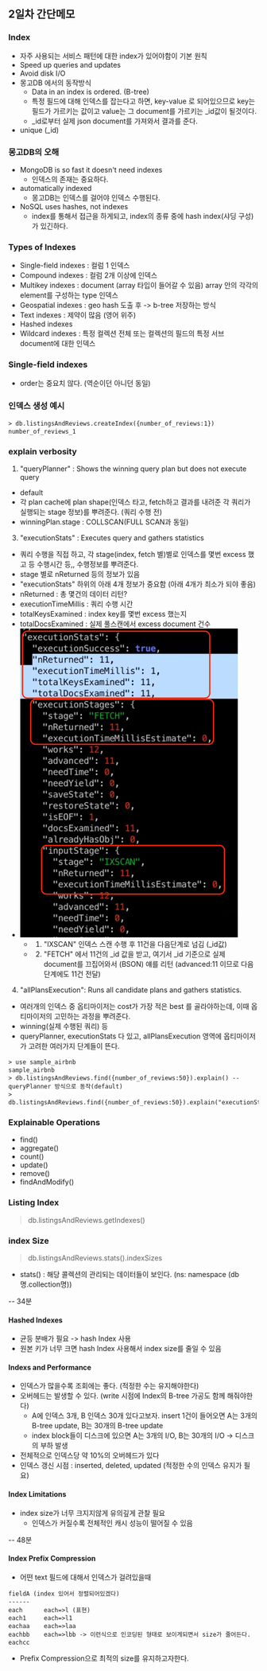 ## 2일차 간단메모

### Index
- 자주 사용되는 서비스 패턴에 대한 index가 있어야함이 기본 원칙
- Speed up queries and updates
- Avoid disk I/O
- 몽고DB 에서의 동작방식
  - Data in an index is ordered. (B-tree)
  - 특정 필드에 대해 인덱스를 잡는다고 하면, 
    key-value 로 되어있으므로 key는 필드가 가르키는 값이고 value는 그 document를 가르키는 _id값이 될것이다.
  - _id로부터 실제 json document를 가져와서 결과를 준다.
- unique (_id)

### 몽고DB의 오해 
- MongoDB is so fast it doesn't need indexes
  - 인덱스의 존재는 중요하다.
- automatically indexed
  - 몽고DB는 인덱스를 걸어야 인덱스 수행된다.
- NoSQL uses hashes, not indexes
  - index를 통해서 접근을 하게되고, index의 종류 중에 hash index(샤딩 구성)가 있긴하다.

### Types of Indexes
- Single-field indexes : 컬럼 1 인덱스 
- Compound indexes : 컬럼 2개 이상에 인덱스 
- Multikey indexes : document (array 타입이 들어갈 수 있음) array 안의 각각의 element를 구성하는 type 인덱스 
- Geospatial indexes : geo hash 도출 후 -> b-tree 저장하는 방식
- Text indexes : 제약이 많음 (영어 위주)
- Hashed indexes
- Wildcard indexes : 특정 컬렉션 전체 또는 컬렉션의 필드의 특정 서브 document에 대한 인덱스


### Single-field indexes
- order는 중요치 않다. (역순이던 아니던 동일)

### 인덱스 생성 예시
```
> db.listingsAndReviews.createIndex({number_of_reviews:1})
number_of_reviews_1
```

### explain verbosity
1) "queryPlanner" : Shows the winning query plan but does not execute query
- default
- 각 plan cache에 plan shape(인덱스 타고, fetch하고 결과를 내려준 각 쿼리가 실행되는 stage 정보)를 뿌려준다. (쿼리 수행 전)
- winningPlan.stage : COLLSCAN(FULL SCAN과 동일)
3) "executionStats" : Executes query and gathers statistics
- 쿼리 수행을 직접 하고, 각 stage(index, fetch 별)별로 인덱스를 몇번 excess 했고 등 수행시간 등,, 수행정보를 뿌려준다.
- stage 별로 nReturned 등의 정보가 있음 
- "executionStats" 하위의 아래 4개 정보가 중요함 (아래 4개가 최소가 되야 좋음)
- nReturned : 총 몇건의 데이터 리턴?
- executionTimeMillis : 쿼리 수행 시간
- totalKeysExamined : index key를 몇번 excess 했는지 
- totalDocsExamined : 실제 풀스캔에서 excess document 건수
- ![img.png](../../image/day2/img.png)
  - 1. "IXSCAN" 인덱스 스캔 수행 후 11건을 다음단계로 넘김 (_id값)
  - 2. "FETCH" 에서 11건의 _id 값을 받고, 여기서 _id 기준으로 실제 document를 끄집어와서 (BSON) 얘를 리턴 (advanced:11 이므로 다음단계에도 11건 전달)
4) "allPlansExecution": Runs all candidate plans and gathers statistics.
- 여러개의 인덱스 중 옵티마이저는 cost가 가장 적은 best 를 골라야하는데, 이때 옵티마이저의 고민하는 과정을 뿌려준다.
- winning(실제 수행된 쿼리) 등
- queryPlanner, executionStats 다 있고, allPlansExecution 영역에 옵티마이저가 고려한 여러가지 단계들이 뜬다.

```
> use sample_airbnb
sample_airbnb
> db.listingsAndReviews.find({number_of_reviews:50}).explain() -- queryPlanner 방식으로 동작(default)
> db.listingsAndReviews.find({number_of_reviews:50}).explain("executionStats")
```

### Explainable Operations
- find()
- aggregate()
- count()
- update()
- remove()
- findAndModify()

### Listing Index
> db.listingsAndReviews.getIndexes()

### index Size
> db.listingsAndReviews.stats().indexSizes
- stats() : 해당 콜렉션의 관리되는 데이터들이 보인다. (ns: namespace (db명.collection명)) 

-- 34분

#### Hashed Indexes
- 균등 분배가 필요 -> hash Index 사용
- 원본 키가 너무 크면 hash Index 사용해서 index size를 줄일 수 있음

#### Indexs and Performance
- 인덱스가 많을수록 조회에는 좋다. (적정한 수는 유지해야한다)
- 오버헤드는 발생할 수 있다. (write 시점에 Index의 B-tree 가공도 함께 해줘야한다)
  - A에 인덱스 3개, B 인덱스 30개 있다고보자. insert 1건이 들어오면 A는 3개의 B-tree update, B는 30개의 B-tree update
  - index block들이 디스크에 있으면 A는 3개의 I/O, B는 30개의 I/O -> 디스크의 부하 발생
- 전체적으로 인덱스당 약 10%의 오버헤드가 있다
- 인덱스 갱신 시점 : inserted, deleted, updated (적정한 수의 인덱스 유지가 필요)

#### Index Limitations
- index size가 너무 크지지않게 유의깊게 관찰 필요
  - 인덱스가 커질수록 전체적인 캐시 성능이 떨어질 수 있음 

-- 48분

#### Index Prefix Compression
- 어떤 text 필드에 대해서 인덱스가 걸려있을때
```
fieldA (index 있어서 정렬되어있겠다)
------ 
each      each=>l (표현)
each1     each=>l1
eachaa    each=>laa
eachbb    each=>lbb -> 이런식으로 인코딩된 형태로 보이게되면서 size가 줄어든다.
eachcc
```
- Prefix Compression으로 최적의 size를 유지하고자한다.


